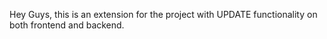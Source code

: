 Hey Guys, this is an extension for the project with UPDATE functionality on both frontend and backend.
